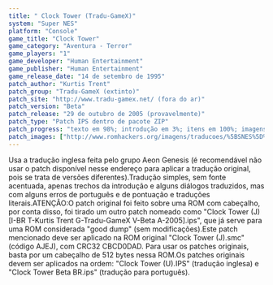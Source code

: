 ```yaml
---
title: " Clock Tower (Tradu-GameX)"
system: "Super NES"
platform: "Console"
game_title: "Clock Tower"
game_category: "Aventura - Terror"
game_players: "1"
game_developer: "Human Entertainment"
game_publisher: "Human Entertainment"
game_release_date: "14 de setembro de 1995"
patch_author: "Kurtis Trent"
patch_group: "Tradu-GameX (extinto)"
patch_site: "http://www.tradu-gamex.net/ (fora do ar)"
patch_version: "Beta"
patch_release: "29 de outubro de 2005 (provavelmente)"
patch_type: "Patch IPS dentro de pacote ZIP"
patch_progress: "texto em 98%; introdução em 3%; itens em 100%; imagens especiais em 0%"
patch_images: ["http://www.romhackers.org/imagens/traducoes/%5BSNES%5D%20Clock%20Tower%20-%20Tradu-GameX%20-%201.png","http://www.romhackers.org/imagens/traducoes/%5BSNES%5D%20Clock%20Tower%20-%20Tradu-GameX%20-%202.png","http://www.romhackers.org/imagens/traducoes/%5BSNES%5D%20Clock%20Tower%20-%20Tradu-GameX%20-%203.png"]
---
```

Usa a tradução inglesa feita pelo grupo Aeon Genesis (é recomendável não usar o patch disponível nesse endereço para aplicar a tradução original, pois se trata de versões diferentes).Tradução simples, sem fonte acentuada, apenas trechos da introdução e alguns diálogos traduzidos, mas com alguns erros de português e de pontuação e traduções literais.ATENÇÃO:O patch original foi feito sobre uma ROM com cabeçalho, por conta disso, foi tirado um outro patch nomeado como "Clock Tower (J) [I-BR T-Kurtis Trent G-Tradu-GameX V-Beta A-2005].ips", que já serve para uma ROM considerada "good dump" (sem modificações).Este patch mencionado deve ser aplicado na ROM original "Clock Tower (J).smc" (código AJEJ), com CRC32 CBCD0DAD. Para usar os patches originais, basta por um cabeçalho de 512 bytes nessa ROM.Os patches originais devem ser aplicados na ordem: "Clock Tower (U).IPS" (tradução inglesa) e "Clock Tower Beta BR.ips" (tradução para português).